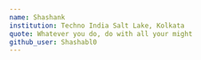 ```yaml
---
name: Shashank
institution: Techno India Salt Lake, Kolkata
quote: Whatever you do, do with all your might
github_user: Shashabl0
---
```

